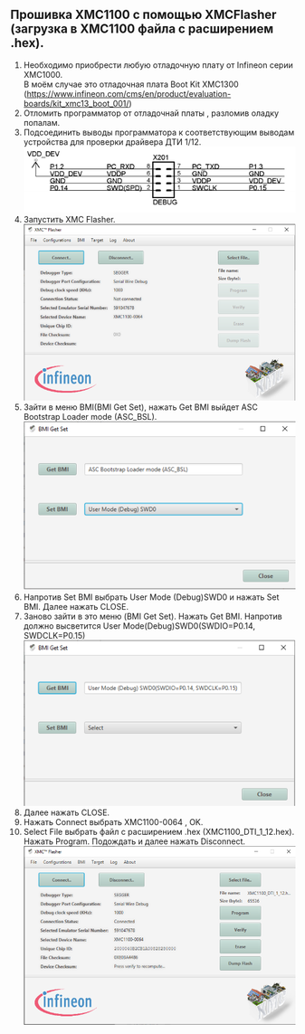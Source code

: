 ## Прошивка XMC1100 с помощью XMCFlasher (загрузка в XMC1100 файла с расширением .hex).
1. Необходимо приобрести любую отладочную плату от Infineon серии XMC1000.  
В моём случае это отладочная плата Boot Kit XMC1300
(https://www.infineon.com/cms/en/product/evaluation-boards/kit_xmc13_boot_001/)
2. Отломить программатор от отладочнай платы , разломив оладку попалам.  
3. Подсоединить выводы программатора к соответствующим выводам устройства для проверки драйвера ДТИ 1/12.   
![alt-текст](https://github.com/PivnevNikolay/Electric-drive-and-power-electronics/blob/master/DRIVER_DTI_1_12/foto/011_XMC1100.jpg "debug")  
4. Запустить XMC Flasher.  
![alt-текст](https://github.com/PivnevNikolay/Electric-drive-and-power-electronics/blob/master/DRIVER_DTI_1_12/foto/008_XMC1100.jpg "XMC_Flasher")  
5. Зайти в меню BMI(BMI Get Set), нажать Get BMI выйдет ASC Bootstrap Loader mode (ASC_BSL).  
![alt-текст](https://github.com/PivnevNikolay/Electric-drive-and-power-electronics/blob/master/DRIVER_DTI_1_12/foto/009_XMC1100.jpg "BMI_Get_Set")  
6. Напротив Set BMI выбрать User Mode (Debug)SWD0 и нажать Set BMI. Далее нажать CLOSE.  
7. Заново зайти в это меню (BMI Get Set). Нажать Get BMI. Напротив должно высветится User Mode(Debug)SWD0(SWDIO=P0.14, SWDCLK=P0.15)  
![alt-текст](https://github.com/PivnevNikolay/Electric-drive-and-power-electronics/blob/master/DRIVER_DTI_1_12/foto/010_XMC1100.jpg "SWD")
8. Далее нажать CLOSE.
9. Нажать Connect выбрать XMC1100-0064 , OK. 
10. Select File выбрать файл с расширением .hex (XMC1100_DTI_1_12.hex). Нажать Program. Подождать и далее нажать Disconnect.  
![alt-текст](https://github.com/PivnevNikolay/Electric-drive-and-power-electronics/blob/master/DRIVER_DTI_1_12/foto/012_XMC1100.jpg "Final")
